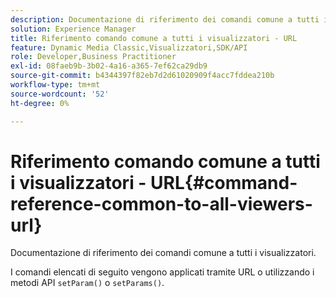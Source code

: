 ```yaml
---
description: Documentazione di riferimento dei comandi comune a tutti i visualizzatori.
solution: Experience Manager
title: Riferimento comando comune a tutti i visualizzatori - URL
feature: Dynamic Media Classic,Visualizzatori,SDK/API
role: Developer,Business Practitioner
exl-id: 08faeb9b-3b02-4a16-a365-7ef62ca29db9
source-git-commit: b4344397f82eb7d2d61020909f4acc7fddea210b
workflow-type: tm+mt
source-wordcount: '52'
ht-degree: 0%

---
```


# Riferimento comando comune a tutti i visualizzatori - URL{#command-reference-common-to-all-viewers-url}

Documentazione di riferimento dei comandi comune a tutti i visualizzatori.

I comandi elencati di seguito vengono applicati tramite URL o utilizzando i metodi API `setParam()` o `setParams()`.
